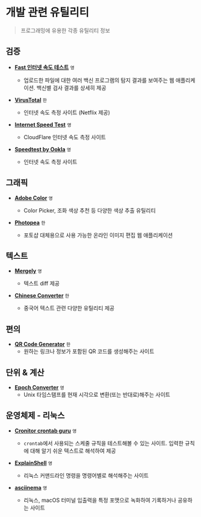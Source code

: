 # 개발 관련 유틸리티

> 프로그래밍에 유용한 각종 유틸리티 정보

## 검증

 - **[Fast 인터넷 속도 테스트](https://www.virustotal.com)** `영`
   - 업로드한 파일에 대한 여러 백신 프로그램의 탐지 결과를 보여주는 웹 애플리케이션. 백신별 검사 결과를 상세히 제공

 - **[VirusTotal](https://fast.com/ko)** `한`
   - 인터넷 속도 측정 사이트 (Netflix 제공)

 - **[Internet Speed Test](https://speed.cloudflare.com)** `영`
   - CloudFlare 인터넷 속도 측정 사이트

 - **[Speedtest by Ookla](https://www.speedtest.net)** `영`
   - 인터넷 속도 측정 사이트

## 그래픽

 - **[Adobe Color](https://color.adobe.com)** `영`
   - Color Picker, 조화 색상 추천 등 다양한 색상 추출 유틸리티

 - **[Photopea](https://www.photopea.com)** `한`
   - 포토샵 대체용으로 사용 가능한 온라인 이미지 편집 웹 애플리케이션

## 텍스트

 - **[Mergely](https://editor.mergely.com)** `영`
   - 텍스트 diff 제공

 - **[Chinese Converter](https://www.chineseconverter.com/kr)** `한`
   - 중국어 텍스트 관련 다양한 유틸리티 제공

## 편의

 - **[QR Code Generator](https://ko.qr-code-generator.com)** `한`
   - 원하는 링크나 정보가 포함된 QR 코드를 생성해주는 사이트

## 단위 & 계산

 - **[Epoch Converter](https://www.epochconverter.com)** `영`
   - Unix 타임스탬프를 현재 시각으로 변환(또는 반대로)해주는 사이트

## 운영체제 - 리눅스

 - **[Cronitor crontab guru](https://crontab.guru)** `영`
   - `crontab`에서 사용되는 스케줄 규칙을 테스트해볼 수 있는 사이트. 입력한 규칙에 대해 알기 쉬운 텍스트로 해석하여 제공

 - **[ExplainShell](https://explainshell.com)** `영`
   - 리눅스 커맨드라인 명령을 명령어별로 해석해주는 사이트

 - **[asciinema](https://asciinema.org)** `영`
   - 리눅스, macOS 터미널 입출력을 특정 포맷으로 녹화하여 기록하거나 공유하는 사이트
